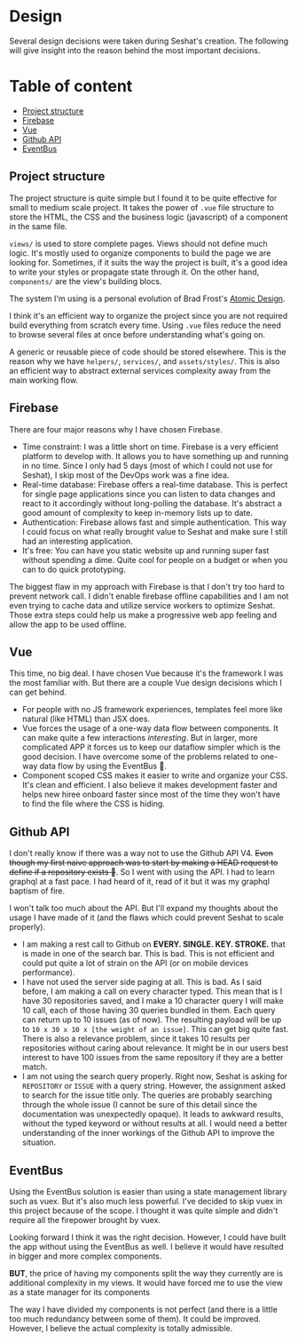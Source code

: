 # Design

Several design decisions were taken during Seshat's creation. The following will give insight into the reason behind the most important decisions.

# Table of content
- [Project structure](#project-structure)
- [Firebase](#firebase)
- [Vue](#vue)
- [Github API](#github-api)
- [EventBus](#eventbus)

## Project structure

The project structure is quite simple but I found it to be quite effective for small to medium scale project. It takes the power of `.vue` file structure to store the HTML, the CSS and the business logic (javascript) of a component in the same file.

`views/` is used to store complete pages. Views should not define much logic. It's mostly used to organize components to build the page we are looking for. Sometimes, if it suits the way the project is built, it's a good idea to write your styles or propagate state through it. On the other hand, `components/` are the view's building blocs.

The system I'm using is a personal evolution of Brad Frost's [Atomic Design](http://bradfrost.com/blog/post/atomic-web-design/).

I think it's an efficient way to organize the project since you are not required build everything from scratch every time. Using `.vue` files reduce the need to browse several files at once before understanding what's going on.

A generic or reusable piece of code should be stored elsewhere. This is the reason why we have `helpers/`, `services/`, and `assets/styles/`. This is also an efficient way to abstract external services complexity away from the main working flow.

## Firebase

There are four major reasons why I have chosen Firebase.

- Time constraint:
  I was a little short on time. Firebase is a very efficient platform to develop with. It allows you to have something up and running in no time. Since I only had 5 days (most of which I could not use for Seshat), I skip most of the DevOps work was a fine idea.
- Real-time database:
  Firebase offers a real-time database. This is perfect for single page applications since you can listen to data changes and react to it accordingly without long-polling the database. It's abstract a good amount of complexity to keep in-memory lists up to date.
- Authentication:
  Firebase allows fast and simple authentication. This way I could focus on what really brought value to Seshat and make sure I still had an interesting application.
- It's free:
  You can have you static website up and running super fast without spending a dime. Quite cool for people on a budget or when you can to do quick prototyping.

The biggest flaw in my approach with Firebase is that I don't try too hard to prevent network call. I didn't enable firebase offline capabilities and I am not even trying to cache data and utilize service workers to optimize Seshat. Those extra steps could help us make a progressive web app feeling and allow the app to be used offline.

## Vue

This time, no big deal. I have chosen Vue because it's the framework I was the most familiar with. But there are a couple Vue design decisions which I can get behind.

- For people with no JS framework experiences, templates feel more like natural (like HTML) than JSX does.
- Vue forces the usage of a one-way data flow between components. It can make quite a  few interactions _interesting_. But in larger, more complicated APP it forces us to keep our dataflow simpler which is the good decision. I have overcome some of the problems related to one-way data flow by using the EventBus 🙈.
- Component scoped CSS makes it easier to write and organize your CSS. It's clean and efficient. I also believe it makes development faster and helps new hiree onboard faster since most of the time they won't have to find the file where the CSS is hiding.

## Github API

I don't really know if there was a way not to use the Github API V4. ~~Even though my first naive approach was to start by making a HEAD request to define if a repository exists 🙈~~. So I went with using the API. I had to learn graphql at a fast pace. I had heard of it, read of it but it was my graphql baptism of fire.

I won't talk too much about the API. But I'll expand my thoughts about the usage I have made of it (and the flaws which could prevent Seshat to scale properly).

- I am making a rest call to Github on **EVERY. SINGLE. KEY. STROKE.** that is made in one of the search bar. This is bad. This is not efficient and could put quite a lot of strain on the API (or on mobile devices performance).
- I have not used the server side paging at all. This is bad. As I said before, I am making a call on every character typed. This mean that is I have 30 repositories saved, and I make a 10 character query I will make 10 call, each of those having 30 queries bundled in them. Each query can return up to 10 issues (as of now). The resulting payload will be up to `10 x 30 x 10 x [the weight of an issue]`. This can get big quite fast. There is also a relevance problem, since it takes 10 results per repositories without caring about relevance. It might be in our users best interest to have 100 issues from the same repository if they are a better match.
- I am not using the search query properly. Right now, Seshat is asking for `REPOSITORY` or `ISSUE` with a query string. However, the assignment asked to search for the issue title only. The queries are probably searching through the whole issue (I cannot be sure of this detail since the documentation was unexpectedly opaque). It leads to awkward results, without the typed keyword or without results at all. I would need a better understanding of the inner workings of the Github API to improve the situation.

## EventBus

Using the EventBus solution is easier than using a state management library such as vuex. But it's also much less powerful. I've decided to skip vuex in this project because of the scope. I thought it was quite simple and didn't require all the firepower brought by vuex.

Looking forward I think it was the right decision. However, I could have built the app without using the EventBus as well. I believe it would have resulted in bigger and more complex components.

**BUT**, the price of having my components split the way they currently are is additional complexity in my views. It would have forced me to use the view as a state manager for its components

The way I have divided my components is not perfect (and there is a little too much redundancy between some of them). It could be improved. However, I believe the actual complexity is totally admissible.
